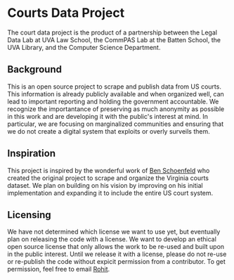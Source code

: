 # Courts Data Project

The court data project is the product of a partnership between the Legal Data Lab at UVA Law School, the CommPAS Lab at the Batten School, the UVA Library, and the Computer Science Department.

## Background

This is an open source project to scrape and publish data from US courts. This information is already publicly available and when organized well, can lead to important reporting and holding the government accountable. We recognize the importantance of preserving as much anonymity as possible in this work and are developing it with the public's interest at mind. In particular, we are focusing on marginalized communities and ensuring that we do not create a digital system that exploits or overly surveils them.

## Inspiration

This project is inspired by the wonderful work of [Ben Schoenfeld](https://github.com/bschoenfeld) who created the original project to scrape and organize the Virginia courts dataset. We plan on building on his vision by improving on his initial implementation and expanding it to include the entire US court system.

## Licensing

We have not determined which license we want to use yet, but eventually plan on releasing the code with a license. We want to develop an ethical open source license that only allows the work to be re-used and built upon in the public interest. Until we release it with a license, please do not re-use or re-publish the code without expicit permission from a contributor. To get permission, feel free to email [Rohit](mailto::rohit.musti.rm@gmail.com).
